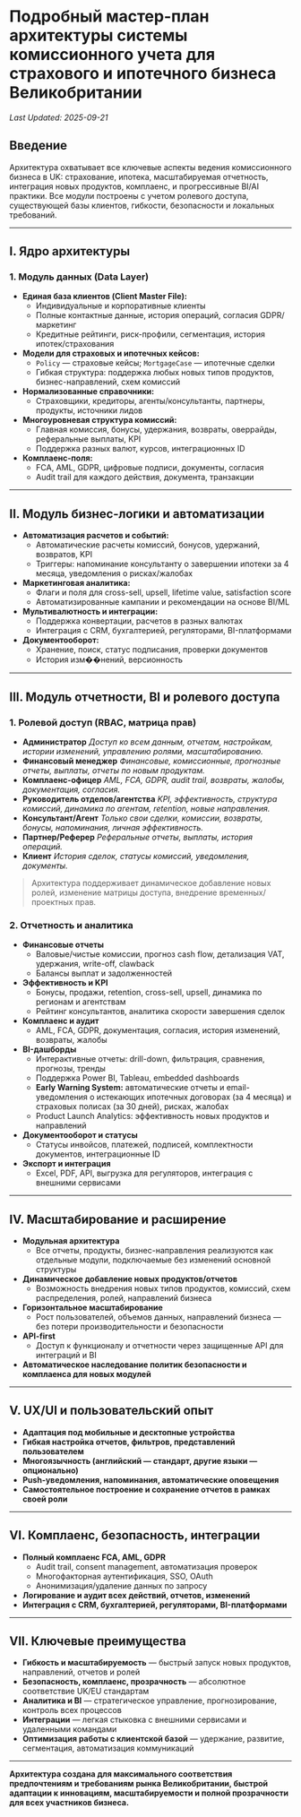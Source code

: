 # Подробный мастер-план архитектуры системы комиссионного учета для страхового и ипотечного бизнеса Великобритании

_Last Updated: 2025-09-21_

## Введение

Архитектура охватывает все ключевые аспекты ведения комиссионного бизнеса в UK: страхование, ипотека, масштабируемая отчетность, интеграция новых продуктов, комплаенс, и прогрессивные BI/AI практики. Все модули построены с учетом ролевого доступа, существующей базы клиентов, гибкости, безопасности и локальных требований.

---

## I. Ядро архитектуры

### 1. Модуль данных (Data Layer)
- **Единая база клиентов (Client Master File):**
  - Индивидуальные и корпоративные клиенты
  - Полные контактные данные, история операций, согласия GDPR/маркетинг
  - Кредитные рейтинги, риск-профили, сегментация, история ипотек/страхования
- **Модели для страховых и ипотечных кейсов:**
  - `Policy` — страховые кейсы; `MortgageCase` — ипотечные сделки
  - Гибкая структура: поддержка любых новых типов продуктов, бизнес-направлений, схем комиссий
- **Нормализованные справочники:**
  - Страховщики, кредиторы, агенты/консультанты, партнеры, продукты, источники лидов
- **Многоуровневая структура комиссий:**
  - Главная комиссия, бонусы, удержания, возвраты, оверрайды, реферальные выплаты, KPI
  - Поддержка разных валют, курсов, интеграционных ID
- **Комплаенс-поля:**
  - FCA, AML, GDPR, цифровые подписи, документы, согласия
  - Audit trail для каждого действия, документа, транзакции

---

## II. Модуль бизнес-логики и автоматизации

- **Автоматизация расчетов и событий:**
  - Автоматические расчеты комиссий, бонусов, удержаний, возвратов, KPI
  - Триггеры: напоминание консультанту о завершении ипотеки за 4 месяца, уведомления о рисках/жалобах
- **Маркетинговая аналитика:**
  - Флаги и поля для cross-sell, upsell, lifetime value, satisfaction score
  - Автоматизированные кампании и рекомендации на основе BI/ML
- **Мультивалютность и интеграции:**
  - Поддержка конвертации, расчетов в разных валютах
  - Интеграция с CRM, бухгалтерией, регуляторами, BI-платформами
- **Документооборот:**
  - Хранение, поиск, статус подписания, проверки документов
  - История изм��нений, версионность

---

## III. Модуль отчетности, BI и ролевого доступа

### 1. Ролевой доступ (RBAC, матрица прав)

- **Администратор**
  _Доступ ко всем данным, отчетам, настройкам, истории изменений, управлению ролями, масштабированию._
- **Финансовый менеджер**
  _Финансовые, комиссионные, прогнозные отчеты, выплаты, отчеты по новым продуктам._
- **Комплаенс-офицер**
  _AML, FCA, GDPR, audit trail, возвраты, жалобы, документация, согласия._
- **Руководитель отделов/агентства**
  _KPI, эффективность, структура комиссий, динамика по агентам, retention, новые направления._
- **Консультант/Агент**
  _Только свои сделки, комиссии, возвраты, бонусы, напоминания, личная эффективность._
- **Партнер/Реферер**
  _Реферальные отчеты, выплаты, история операций._
- **Клиент**
  _История сделок, статусы комиссий, уведомления, документы._

> Архитектура поддерживает динамическое добавление новых ролей, изменение матрицы доступа, внедрение временных/проектных прав.

### 2. Отчетность и аналитика

- **Финансовые отчеты**
  - Валовые/чистые комиссии, прогноз cash flow, детализация VAT, удержания, write-off, clawback
  - Балансы выплат и задолженностей
- **Эффективность и KPI**
  - Бонусы, продажи, retention, cross-sell, upsell, динамика по регионам и агентствам
  - Рейтинг консультантов, аналитика скорости завершения сделок
- **Комплаенс и аудит**
  - AML, FCA, GDPR, документация, согласия, история изменений, возвраты, жалобы
- **BI-дашборды**
  - Интерактивные отчеты: drill-down, фильтрация, сравнения, прогнозы, тренды
  - Поддержка Power BI, Tableau, embedded dashboards
  - **Early Warning System:** автоматические отчеты и email-уведомления о истекающих ипотечных договорах (за 4 месяца) и страховых полисах (за 30 дней), рисках, жалобах
  - Product Launch Analytics: эффективность новых продуктов и направлений
- **Документооборот и статусы**
  - Статусы инвойсов, платежей, подписей, комплектности документов, интеграционные ID
- **Экспорт и интеграция**
  - Excel, PDF, API, выгрузка для регуляторов, интеграция с внешними сервисами

---

## IV. Масштабирование и расширение

- **Модульная архитектура**
  - Все отчеты, продукты, бизнес-направления реализуются как отдельные модули, подключаемые без изменений основной структуры
- **Динамическое добавление новых продуктов/отчетов**
  - Возможность внедрения новых типов продуктов, комиссий, схем распределения, ролей, направлений бизнеса
- **Горизонтальное масштабирование**
  - Рост пользователей, объемов данных, направлений бизнеса — без потери производительности и безопасности
- **API-first**
  - Доступ к функционалу и отчетности через защищенные API для интеграций и BI
- **Автоматическое наследование политик безопасности и комплаенса для новых модулей**

---

## V. UX/UI и пользовательский опыт

- **Адаптация под мобильные и десктопные устройства**
- **Гибкая настройка отчетов, фильтров, представлений пользователем**
- **Многоязычность (английский — стандарт, другие языки — опционально)**
- **Push-уведомления, напоминания, автоматические оповещения**
- **Самостоятельное построение и сохранение отчетов в рамках своей роли**

---

## VI. Комплаенс, безопасность, интеграции

- **Полный комплаенс FCA, AML, GDPR**
  - Audit trail, consent management, автоматизация проверок
  - Многофакторная аутентификация, SSO, OAuth
  - Анонимизация/удаление данных по запросу
- **Логирование и аудит всех действий, отчетов, изменений**
- **Интеграция с CRM, бухгалтерией, регуляторами, BI-платформами**

---

## VII. Ключевые преимущества

- **Гибкость и масштабируемость** — быстрый запуск новых продуктов, направлений, отчетов и ролей
- **Безопасность, комплаенс, прозрачность** — абсолютное соответствие UK/EU стандартам
- **Аналитика и BI** — стратегическое управление, прогнозирование, контроль всех процессов
- **Интеграции** — легкая стыковка с внешними сервисами и удаленными командами
- **Оптимизация работы с клиентской базой** — удержание, развитие, сегментация, автоматизация коммуникаций

---

**Архитектура создана для максимального соответствия предпочтениям и требованиям рынка Великобритании, быстрой адаптации к инновациям, масштабируемости и полной прозрачности для всех участников бизнеса.**

